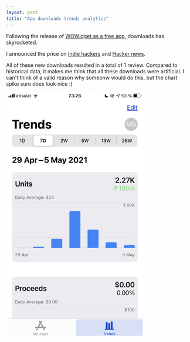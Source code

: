 ```yaml
---
layout: post
title: "App downloads trends analytics"
---
```


<p>
    Following the release of <a href="/2021-05-03-free">WOWidget as a free app</a>, downloads has skyrocketed.
</p>
<p>
    I announced the price on <a href="https://www.indiehackers.com/product/wowidget/wowidget-is-now-free--MZgynETl2zNRhpA1oMi" target="_blank">Indie hackers</a> and <a href="https://news.ycombinator.com/item?id=27022770" target="_blank">Hacker news</a>.
</p>
<p>
    All of these new downloads resulted in a total of 1 review. Compared to historical data, it makes me think that all these downloads were artificial. I can't think of a valid reason why someonw would do this, but the chart spike sure does look nice :)
</p>
<p>
    <img src="/assets/2021-05-08/downloads-trends.png" width="375" height="667" alt="Downloads trends">
</p>
